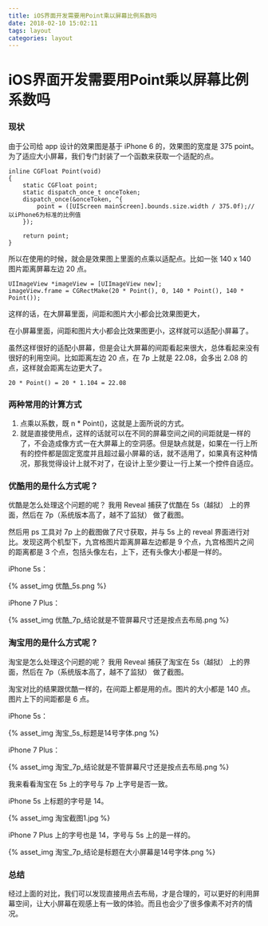 ```yaml
---
title: iOS界面开发需要用Point乘以屏幕比例系数吗
date: 2018-02-10 15:02:11
tags: layout
categories: layout
---
```


# iOS界面开发需要用Point乘以屏幕比例系数吗

### 现状
由于公司给 app 设计的效果图是基于 iPhone 6 的，效果图的宽度是 375 point。为了适应大小屏幕，我们专门封装了一个函数来获取一个适配的点。


```
inline CGFloat Point(void)
{
    static CGFloat point;
    static dispatch_once_t onceToken;
    dispatch_once(&onceToken, ^{
        point = ([UIScreen mainScreen].bounds.size.width / 375.0f);//以iPhone6为标准的比例值
    });
    
    return point;
}
```

所以在使用的时候，就会是效果图上里面的点乘以适配点。比如一张 140 x 140 图片距离屏幕左边 20 点。

```
UIImageView *imageView = [UIImageView new];
imageView.frame = CGRectMake(20 * Point(), 0, 140 * Point(), 140 * Point());
```

这样的话，在大屏幕里面，间距和图片大小都会比效果图更大，

在小屏幕里面，间距和图片大小都会比效果图更小，这样就可以适配小屏幕了。

虽然这样很好的适配小屏幕，但是会让大屏幕的间距看起来很大，总体看起来没有很好的利用空间。比如距离左边 20 点，在 7p 上就是 22.08，会多出 2.08 的点，这样就会距离左边更大了。

```
20 * Point() = 20 * 1.104 = 22.08
```
<!--more-->
### 两种常用的计算方式
1. 点乘以系数，既 n * Point()，这就是上面所说的方式。
2. 就是直接使用点，这样的话就可以在不同的屏幕空间之间的间距就是一样的了，不会造成像方式一在大屏幕上的空洞感。但是缺点就是，如果在一行上所有的控件都是固定宽度并且超过最小屏幕的话，就不适用了，如果真有这种情况，那我觉得设计上就不对了，在设计上至少要让一行上某一个控件自适应。

### 优酷用的是什么方式呢？
优酷是怎么处理这个问题的呢？
我用 Reveal 捕获了优酷在 5s（越狱） 上的界面，然后在 7p（系统版本高了，越不了监狱） 做了截图。

然后用 ps 工具对 7p 上的截图做了尺寸获取，并与 5s 上的 reveal 界面进行对比。发现这两个机型下，九宫格图片距离屏幕左边都是 9 个点，九宫格图片之间的距离都是 3 个点，包括头像左右，上下，还有头像大小都是一样的。

iPhone 5s：

{% asset_img 优酷_5s.png %}

iPhone 7 Plus：

{% asset_img 优酷_7p_结论就是不管屏幕尺寸还是按点去布局.png %}


### 淘宝用的是什么方式呢？
淘宝是怎么处理这个问题的呢？
我用 Reveal 捕获了淘宝在 5s（越狱） 上的界面，然后在 7p（系统版本高了，越不了监狱） 做了截图。

淘宝对比的结果跟优酷一样的，在间距上都是用的点。图片的大小都是 140 点。图片上下的间距都是 6 点。

iPhone 5s：

{% asset_img 淘宝_5s_标题是14号字体.png %}

iPhone 7 Plus：

{% asset_img 淘宝_7p_结论就是不管屏幕尺寸还是按点去布局.png %}


我来看看淘宝在 5s 上的字号与 7p 上字号是否一致。

iPhone 5s 上标题的字号是 14。

{% asset_img 淘宝截图1.jpg %}

iPhone 7 Plus 上的字号也是 14，字号与 5s 上的是一样的。

{% asset_img 淘宝_7p_结论是标题在大小屏幕是14号字体.png %}


### 总结
经过上面的对比，我们可以发现直接用点去布局，才是合理的，可以更好的利用屏幕空间，让大小屏幕在观感上有一致的体验。而且也会少了很多像素不对齐的情况。

